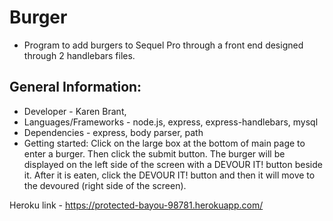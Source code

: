 # Burger
* Program to add burgers to Sequel Pro through a front end designed through 2 handlebars files.
## General Information:
* Developer - Karen Brant,
* Languages/Frameworks - node.js, express, express-handlebars, mysql
* Dependencies - express, body parser, path
* Getting started: Click on the large box at the bottom of main page to enter a burger.  Then click the submit button.  The
burger will be displayed on the left side of the screen with a DEVOUR IT! button beside it.  After it is eaten, click the 
DEVOUR IT! button and then it will move to the devoured (right side of the screen).

Heroku link - https://protected-bayou-98781.herokuapp.com/
